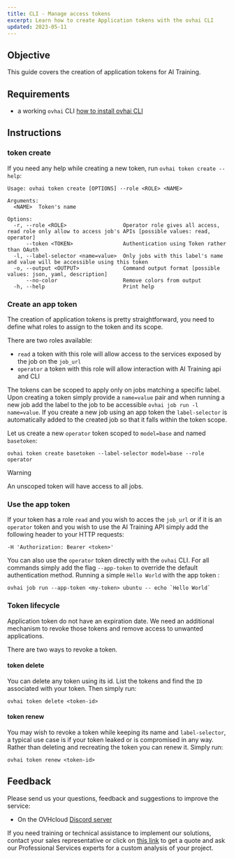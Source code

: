```yaml
---
title: CLI - Manage access tokens
excerpt: Learn how to create Application tokens with the ovhai CLI
updated: 2023-05-11
---
```


## Objective

This guide covers the creation of application tokens for AI Training.

## Requirements

-   a working `ovhai` CLI [how to install ovhai CLI](/pages/public_cloud/ai_machine_learning/cli_10_howto_install_cli)

## Instructions

### token create

If you need any help while creating a new token, run `ovhai token create --help`:

``` {.console}
Usage: ovhai token create [OPTIONS] --role <ROLE> <NAME>

Arguments:
  <NAME>  Token's name

Options:
  -r, --role <ROLE>                  Operator role gives all access, read role only allow to access job's APIs [possible values: read, operator]
      --token <TOKEN>                Authentication using Token rather than OAuth
  -l, --label-selector <name=value>  Only jobs with this label's name and value will be accessible using this token
  -o, --output <OUTPUT>              Command output format [possible values: json, yaml, description]
      --no-color                     Remove colors from output
  -h, --help                         Print help
```

### Create an app token

The creation of application tokens is pretty straightforward, you need to define what roles to assign to the token and its scope.

There are two roles available:

- `read` a token with this role will allow access to the services exposed by the job on the `job_url`
- `operator` a token with this role will allow interaction with AI Training api and CLI

The tokens can be scoped to apply only on jobs matching a specific label.
Upon creating a token simply provide a `name=value` pair and when running a new job add the label to the job to be accessible `ovhai job run -l name=value`.
If you create a new job using an app token the `label-selector` is automatically added to the created job so that it falls within the token scope.

Let us create a new `operator` token scoped to `model=base` and named `basetoken`:

``` {.console}
ovhai token create basetoken --label-selector model=base --role operator
```

> [!warning]
> An unscoped token will have access to all jobs.

### Use the app token

If your token has a role `read` and you wish to acces the `job_url` or if it is an `operator` token and you wish to use the AI Training API simply add the following header to your HTTP requests:

``` {.console}
-H 'Authorization: Bearer <token>'
```

You can also use the `operator` token directly with the `ovhai` CLI.
For all commands simply add the flag `--app-token` to override the default authentication method.
Running a simple `Hello World` with the app token :

``` {.console}
ovhai job run --app-token <my-token> ubuntu -- echo `Hello World`
```

### Token lifecycle

Application token do not have an expiration date.
We need an additional mechanism to revoke those tokens and remove access to unwanted applications.

There are two ways to revoke a token.

#### token delete

You can delete any token using its id. List the tokens and find the `ID` associated with your token.
Then simply run:

``` {.console}
ovhai token delete <token-id>
```

#### token renew

You may wish to revoke a token while keeping its name and `label-selector`, a typical use case is if your token leaked or is compromised in any way.
Rather than deleting and recreating the token you can renew it. Simply run:

``` {.console}
ovhai token renew <token-id>
```

## Feedback

Please send us your questions, feedback and suggestions to improve the service:

- On the OVHcloud [Discord server](https://discord.com/invite/vXVurFfwe9)

If you need training or technical assistance to implement our solutions, contact your sales representative or click on [this link](https://www.ovhcloud.com/it/professional-services/) to get a quote and ask our Professional Services experts for a custom analysis of your project. 
